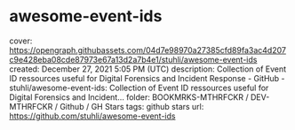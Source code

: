 # awesome-event-ids

cover: https://opengraph.githubassets.com/04d7e98970a27385cfd89fa3ac4d207c9e428eba08cde87973e67a13d2a7b4e1/stuhli/awesome-event-ids
created: December 27, 2021 5:05 PM (UTC)
description: Collection of Event ID ressources useful for Digital Forensics and Incident Response - GitHub - stuhli/awesome-event-ids: Collection of Event ID ressources useful for Digital Forensics and Incident...
folder: BOOKMRKS-MTHRFCKR / DEV-MTHRFCKR / Github / GH Stars
tags: github stars
url: https://github.com/stuhli/awesome-event-ids